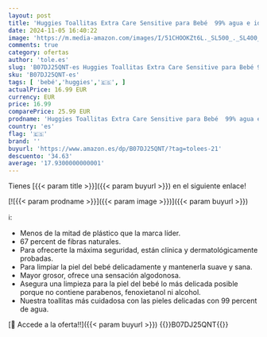 ```yaml
---
layout: post
title: 'Huggies Toallitas Extra Care Sensitive para Bebé  99% agua e ideal para pieles sensibles  672 toallitas  12 packs de 56 toallitas '
date: 2024-11-05 16:40:22
image: 'https://m.media-amazon.com/images/I/51CHOOKZt6L._SL500_._SL400_.jpg'
comments: true
category: ofertas
author: 'tole.es'
slug: 'B07DJ25QNT-es Huggies Toallitas Extra Care Sensitive para Bebé 99% agua...'
sku: 'B07DJ25QNT-es'
tags: [ 'bebé','huggies','🇪🇸', ]
actualPrice: 16.99 EUR
currency: EUR
price: 16.99
comparePrice: 25.99 EUR
prodname: 'Huggies Toallitas Extra Care Sensitive para Bebé  99% agua e ideal para pieles sensibles  672 toallitas  12 packs de 56 toallitas '
country: 'es'
flag: '🇪🇸'
brand: ''
buyurl: 'https://www.amazon.es/dp/B07DJ25QNT/?tag=tolees-21'
descuento: '34.63'
average: '17.9300000000001'
---
```


Tienes [{{< param title >}}]({{< param buyurl >}}) en el siguiente enlace!

[![{{< param prodname >}}]({{< param image >}})]({{< param buyurl >}})

ℹ️:

- Menos de la mitad de plástico que la marca líder.
- 67 percent de fibras naturales.
- Para ofrecerte la máxima seguridad, están clínica y dermatológicamente probadas.
- Para limpiar la piel del bebé delicadamente y mantenerla suave y sana.
- Mayor grosor, ofrece una sensación algodonosa.
- Asegura una limpieza para la piel del bebé lo más delicada posible porque no contiene parabenos, fenoxietanol ni alcohol.
- Nuestra toallitas más cuidadosa con las pieles delicadas con 99 percent de agua.

[🛒 Accede a la oferta!!]({{< param buyurl >}})
{{<world>}}B07DJ25QNT{{</world>}}
